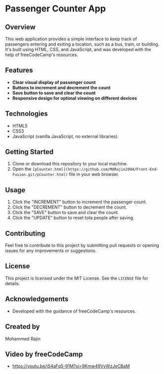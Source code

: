 # Passenger Counter App

## Overview

This web application provides a simple interface to keep track of passengers entering and exiting a location, such as a bus, train, or building. It's built using HTML, CSS, and JavaScript, and was developed with the help of freeCodeCamp's resources.

## Features

- **Clear visual display of passenger count**
- **Buttons to increment and decrement the count**
- **Save button to save and clear the count**
- **Responsive design for optimal viewing on different devices**

## Technologies

- HTML5
- CSS3
- JavaScript (vanilla JavaScript, no external libraries)

## Getting Started

1. Clone or download this repository to your local machine.
2. Open the `[pCounter.html](https://github.com/MdRajin2004/Front-End-Fusion.git/pCounter.html)` file in your web browser.

## Usage

1. Click the "INCREMENT" button to increment the passenger count.
2. Click the "DECREMENT" button to decrement the count.
3. Click the "SAVE" button to save and clear the count.
4. Click the "UPDATE" button to reset tota people after saving.

## Contributing

Feel free to contribute to this project by submitting pull requests or opening issues for any improvements or suggestions.

## License

This project is licensed under the MIT License. See the `LICENSE` file for details.

## Acknowledgements

- Developed with the guidance of freeCodeCamp's resources.

## Created by

Mohammed Rajin

## Video by freeCodeCamp 

- https://youtu.be/jS4aFq5-91M?si=9Kmw49VyWzJeCBaM
